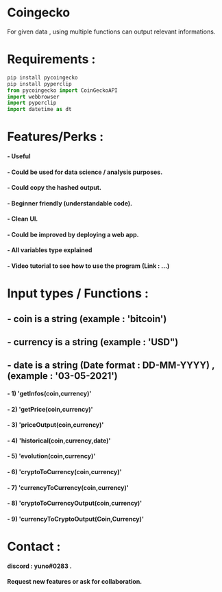 # Coingecko
For given data , using multiple functions can output relevant informations. 

# Requirements : 
```python
pip install pycoingecko
pip install pyperclip
from pycoingecko import CoinGeckoAPI
import webbrowser
import pyperclip
import datetime as dt
```
# Features/Perks :

#### -  Useful
#### -  Could be used for data science / analysis purposes.
#### -  Could copy the hashed output.
#### -  Beginner friendly (understandable code).
#### -  Clean UI.
#### -  Could be improved by deploying a web app.
#### -  All variables type explained
#### -  Video tutorial to see how to use the program (Link : ...)

# Input types / Functions : 

## -  coin is a string (example : 'bitcoin')
## -  currency is a string (example : 'USD")
## -  date is a string (Date format : DD-MM-YYYY) , (example : '03-05-2021')


#### - 1) 'getInfos(coin,currency)'
#### - 2) 'getPrice(coin,currency)'
#### - 3) 'priceOutput(coin,currency)'
#### - 4) 'historical(coin,currency,date)'
#### - 5) 'evolution(coin,currency)'
#### - 6) 'cryptoToCurrency(coin,currency)'
#### - 7) 'currencyToCurrency(coin,currency)'
#### - 8) 'cryptoToCurrencyOutput(coin,currency)'
#### - 9) 'currencyToCryptoOutput(Coin,Currency)'


# Contact : 

#### discord : yuno#0283 .
#### Request new features or ask for collaboration.

